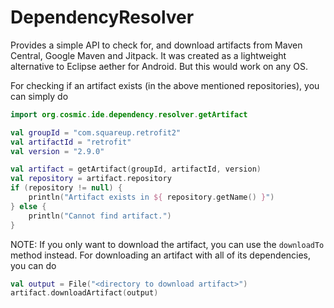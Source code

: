 # DependencyResolver

Provides a simple API to check for, and download artifacts from Maven Central, Google Maven and Jitpack.
It was created as a lightweight alternative to Eclipse aether for Android. But this would work on any OS.

For checking if an artifact exists (in the above mentioned repositories), you can simply do
```kt
import org.cosmic.ide.dependency.resolver.getArtifact

val groupId = "com.squareup.retrofit2"
val artifactId = "retrofit"
val version = "2.9.0"

val artifact = getArtifact(groupId, artifactId, version)
val repository = artifact.repository
if (repository != null) {
    println("Artifact exists in ${ repository.getName() }")
} else {
    println("Cannot find artifact.")
}
```
NOTE: If you only want to download the artifact, you can use the `downloadTo` method instead.
For downloading an artifact with all of its dependencies, you can do
```kt
val output = File("<directory to download artifact>")
artifact.downloadArtifact(output)
```
